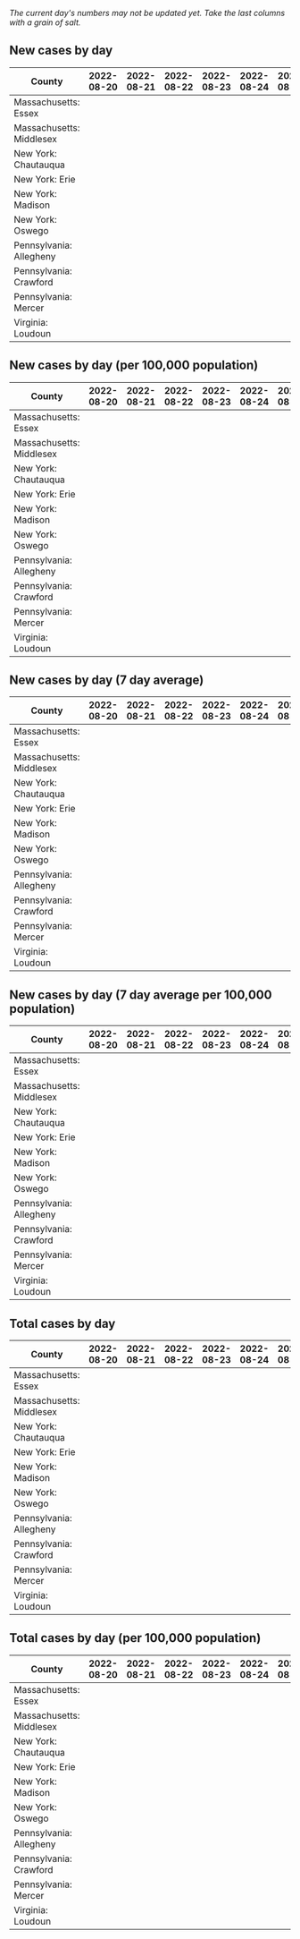 _The current day's numbers may not be updated yet. Take the last columns with a grain of salt._
## New cases by day

| County | 2022-08-20 | 2022-08-21 | 2022-08-22 | 2022-08-23 | 2022-08-24 | 2022-08-25 | 2022-08-26 |
| --- | --- | --- | --- | --- | --- | --- | --- |
| Massachusetts: Essex |  |  |  |  |  |  |  |
| Massachusetts: Middlesex |  |  |  |  |  |  |  |
| New York: Chautauqua |  |  |  |  |  |  |  |
| New York: Erie |  |  |  |  |  |  |  |
| New York: Madison |  |  |  |  |  |  |  |
| New York: Oswego |  |  |  |  |  |  |  |
| Pennsylvania: Allegheny |  |  |  |  |  |  |  |
| Pennsylvania: Crawford |  |  |  |  |  |  |  |
| Pennsylvania: Mercer |  |  |  |  |  |  |  |
| Virginia: Loudoun |  |  |  |  |  |  |  |

## New cases by day (per 100,000 population)

| County | 2022-08-20 | 2022-08-21 | 2022-08-22 | 2022-08-23 | 2022-08-24 | 2022-08-25 | 2022-08-26 |
| --- | --- | --- | --- | --- | --- | --- | --- |
| Massachusetts: Essex |  |  |  |  |  |  |  |
| Massachusetts: Middlesex |  |  |  |  |  |  |  |
| New York: Chautauqua |  |  |  |  |  |  |  |
| New York: Erie |  |  |  |  |  |  |  |
| New York: Madison |  |  |  |  |  |  |  |
| New York: Oswego |  |  |  |  |  |  |  |
| Pennsylvania: Allegheny |  |  |  |  |  |  |  |
| Pennsylvania: Crawford |  |  |  |  |  |  |  |
| Pennsylvania: Mercer |  |  |  |  |  |  |  |
| Virginia: Loudoun |  |  |  |  |  |  |  |

## New cases by day (7 day average)

| County | 2022-08-20 | 2022-08-21 | 2022-08-22 | 2022-08-23 | 2022-08-24 | 2022-08-25 | 2022-08-26 |
| --- | --- | --- | --- | --- | --- | --- | --- |
| Massachusetts: Essex |  |  |  |  |  |  |  |
| Massachusetts: Middlesex |  |  |  |  |  |  |  |
| New York: Chautauqua |  |  |  |  |  |  |  |
| New York: Erie |  |  |  |  |  |  |  |
| New York: Madison |  |  |  |  |  |  |  |
| New York: Oswego |  |  |  |  |  |  |  |
| Pennsylvania: Allegheny |  |  |  |  |  |  |  |
| Pennsylvania: Crawford |  |  |  |  |  |  |  |
| Pennsylvania: Mercer |  |  |  |  |  |  |  |
| Virginia: Loudoun |  |  |  |  |  |  |  |

## New cases by day (7 day average per 100,000 population)

| County | 2022-08-20 | 2022-08-21 | 2022-08-22 | 2022-08-23 | 2022-08-24 | 2022-08-25 | 2022-08-26 |
| --- | --- | --- | --- | --- | --- | --- | --- |
| Massachusetts: Essex |  |  |  |  |  |  |  |
| Massachusetts: Middlesex |  |  |  |  |  |  |  |
| New York: Chautauqua |  |  |  |  |  |  |  |
| New York: Erie |  |  |  |  |  |  |  |
| New York: Madison |  |  |  |  |  |  |  |
| New York: Oswego |  |  |  |  |  |  |  |
| Pennsylvania: Allegheny |  |  |  |  |  |  |  |
| Pennsylvania: Crawford |  |  |  |  |  |  |  |
| Pennsylvania: Mercer |  |  |  |  |  |  |  |
| Virginia: Loudoun |  |  |  |  |  |  |  |

## Total cases by day

| County | 2022-08-20 | 2022-08-21 | 2022-08-22 | 2022-08-23 | 2022-08-24 | 2022-08-25 | 2022-08-26 |
| --- | --- | --- | --- | --- | --- | --- | --- |
| Massachusetts: Essex |  |  |  |  |  |  | 234132 |
| Massachusetts: Middlesex |  |  |  |  |  |  | 396753 |
| New York: Chautauqua |  |  |  |  |  |  | 26851 |
| New York: Erie |  |  |  |  |  |  | 245994 |
| New York: Madison |  |  |  |  |  |  | 15232 |
| New York: Oswego |  |  |  |  |  |  | 30803 |
| Pennsylvania: Allegheny |  |  |  |  |  |  | 309499 |
| Pennsylvania: Crawford |  |  |  |  |  |  | 22058 |
| Pennsylvania: Mercer |  |  |  |  |  |  | 25850 |
| Virginia: Loudoun |  |  |  |  |  |  | 86380 |

## Total cases by day (per 100,000 population)

| County | 2022-08-20 | 2022-08-21 | 2022-08-22 | 2022-08-23 | 2022-08-24 | 2022-08-25 | 2022-08-26 |
| --- | --- | --- | --- | --- | --- | --- | --- |
| Massachusetts: Essex |  |  |  |  |  |  | 29673.2 |
| Massachusetts: Middlesex |  |  |  |  |  |  | 24617.1 |
| New York: Chautauqua |  |  |  |  |  |  | 21158.7 |
| New York: Erie |  |  |  |  |  |  | 26776.3 |
| New York: Madison |  |  |  |  |  |  | 21471.4 |
| New York: Oswego |  |  |  |  |  |  | 25225.8 |
| Pennsylvania: Allegheny |  |  |  |  |  |  | 25451.3 |
| Pennsylvania: Crawford |  |  |  |  |  |  | 26064.4 |
| Pennsylvania: Mercer |  |  |  |  |  |  | 23623.7 |
| Virginia: Loudoun |  |  |  |  |  |  | 20888.0 |
